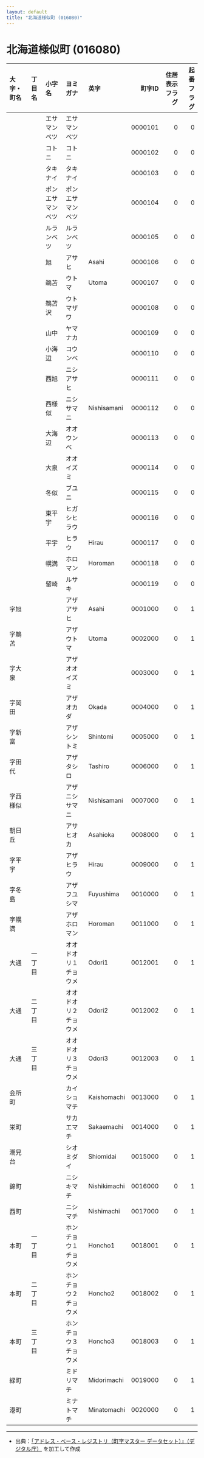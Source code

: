 ```yaml
---
layout: default
title: "北海道様似町 (016080)"
---
```


# 北海道様似町 (016080)

| 大字・町名 | 丁目名 | 小字名 | ヨミガナ | 英字 | 町字ID | 住居表示フラグ | 起番フラグ |
|:--------|:------|:------|:-----------------|:---------------------|--------:|----------:|--------:|
|  |  | エサマンベツ | エサマンベツ |  | 0000101 | 0 | 0 |
|  |  | コトニ | コトニ |  | 0000102 | 0 | 0 |
|  |  | タキナイ | タキナイ |  | 0000103 | 0 | 0 |
|  |  | ポンエサマンベツ | ポンエサマンベツ |  | 0000104 | 0 | 0 |
|  |  | ルランベツ | ルランベツ |  | 0000105 | 0 | 0 |
|  |  | 旭 | アサヒ | Asahi | 0000106 | 0 | 0 |
|  |  | 鵜苫 | ウトマ | Utoma | 0000107 | 0 | 0 |
|  |  | 鵜苫沢 | ウトマザワ |  | 0000108 | 0 | 0 |
|  |  | 山中 | ヤマナカ |  | 0000109 | 0 | 0 |
|  |  | 小海辺 | コウンベ |  | 0000110 | 0 | 0 |
|  |  | 西旭 | ニシアサヒ |  | 0000111 | 0 | 0 |
|  |  | 西様似 | ニシサマニ | Nishisamani | 0000112 | 0 | 0 |
|  |  | 大海辺 | オオウンベ |  | 0000113 | 0 | 0 |
|  |  | 大泉 | オオイズミ |  | 0000114 | 0 | 0 |
|  |  | 冬似 | ブユニ |  | 0000115 | 0 | 0 |
|  |  | 東平宇 | ヒガシヒラウ |  | 0000116 | 0 | 0 |
|  |  | 平宇 | ヒラウ | Hirau | 0000117 | 0 | 0 |
|  |  | 幌満 | ホロマン | Horoman | 0000118 | 0 | 0 |
|  |  | 留崎 | ルサキ |  | 0000119 | 0 | 0 |
| 字旭 |  |  | アザアサヒ | Asahi | 0001000 | 0 | 1 |
| 字鵜苫 |  |  | アザウトマ | Utoma | 0002000 | 0 | 1 |
| 字大泉 |  |  | アザオオイズミ |  | 0003000 | 0 | 1 |
| 字岡田 |  |  | アザオカダ | Okada | 0004000 | 0 | 1 |
| 字新富 |  |  | アザシントミ | Shintomi | 0005000 | 0 | 1 |
| 字田代 |  |  | アザタシロ | Tashiro | 0006000 | 0 | 1 |
| 字西様似 |  |  | アザニシサマニ | Nishisamani | 0007000 | 0 | 1 |
| 朝日丘 |  |  | アサヒオカ | Asahioka | 0008000 | 0 | 1 |
| 字平宇 |  |  | アザヒラウ | Hirau | 0009000 | 0 | 1 |
| 字冬島 |  |  | アザフユシマ | Fuyushima | 0010000 | 0 | 1 |
| 字幌満 |  |  | アザホロマン | Horoman | 0011000 | 0 | 1 |
| 大通 | 一丁目 |  | オオドオリ１チョウメ | Odori1 | 0012001 | 0 | 1 |
| 大通 | 二丁目 |  | オオドオリ２チョウメ | Odori2 | 0012002 | 0 | 1 |
| 大通 | 三丁目 |  | オオドオリ３チョウメ | Odori3 | 0012003 | 0 | 1 |
| 会所町 |  |  | カイショマチ | Kaishomachi | 0013000 | 0 | 1 |
| 栄町 |  |  | サカエマチ | Sakaemachi | 0014000 | 0 | 1 |
| 潮見台 |  |  | シオミダイ | Shiomidai | 0015000 | 0 | 1 |
| 錦町 |  |  | ニシキマチ | Nishikimachi | 0016000 | 0 | 1 |
| 西町 |  |  | ニシマチ | Nishimachi | 0017000 | 0 | 1 |
| 本町 | 一丁目 |  | ホンチョウ１チョウメ | Honcho1 | 0018001 | 0 | 1 |
| 本町 | 二丁目 |  | ホンチョウ２チョウメ | Honcho2 | 0018002 | 0 | 1 |
| 本町 | 三丁目 |  | ホンチョウ３チョウメ | Honcho3 | 0018003 | 0 | 1 |
| 緑町 |  |  | ミドリマチ | Midorimachi | 0019000 | 0 | 1 |
| 港町 |  |  | ミナトマチ | Minatomachi | 0020000 | 0 | 1 |

---

- 出典：[「アドレス・ベース・レジストリ（町字マスター データセット）』（デジタル庁）](https://www.digital.go.jp/policies/base_registry_address/) を加工して作成